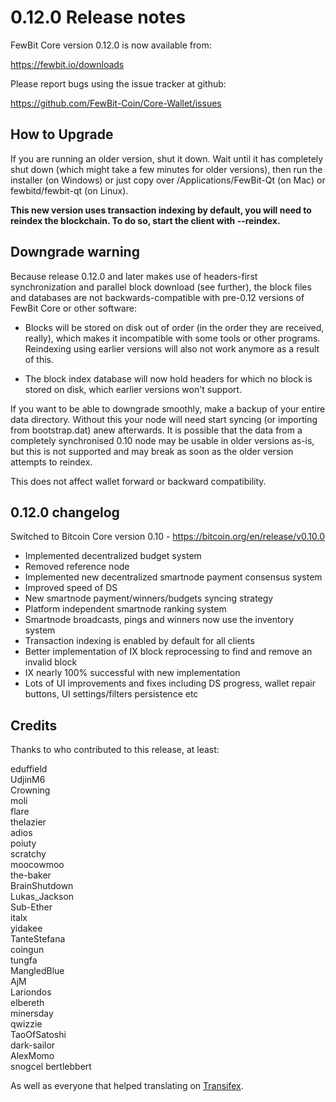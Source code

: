 # 0.12.0 Release notes

FewBit Core version 0.12.0 is now available from:

https://fewbit.io/downloads

Please report bugs using the issue tracker at github:

https://github.com/FewBit-Coin/Core-Wallet/issues

## How to Upgrade

If you are running an older version, shut it down. Wait until it has completely
shut down (which might take a few minutes for older versions), then run the
installer (on Windows) or just copy over /Applications/FewBit-Qt (on Mac) or
fewbitd/fewbit-qt (on Linux).

**This new version uses transaction indexing by default, you will need to reindex
the blockchain. To do so, start the client with --reindex.**

## Downgrade warning

Because release 0.12.0 and later makes use of headers-first synchronization and
parallel block download (see further), the block files and databases are not
backwards-compatible with pre-0.12 versions of FewBit Core or other software:

-   Blocks will be stored on disk out of order (in the order they are
    received, really), which makes it incompatible with some tools or
    other programs. Reindexing using earlier versions will also not work
    anymore as a result of this.

-   The block index database will now hold headers for which no block is
    stored on disk, which earlier versions won't support.

If you want to be able to downgrade smoothly, make a backup of your entire data
directory. Without this your node will need start syncing (or importing from
bootstrap.dat) anew afterwards. It is possible that the data from a completely
synchronised 0.10 node may be usable in older versions as-is, but this is not
supported and may break as soon as the older version attempts to reindex.

This does not affect wallet forward or backward compatibility.

## 0.12.0 changelog

Switched to Bitcoin Core version 0.10 - https://bitcoin.org/en/release/v0.10.0

-   Implemented decentralized budget system
-   Removed reference node
-   Implemented new decentralized smartnode payment consensus system
-   Improved speed of DS
-   New smartnode payment/winners/budgets syncing strategy
-   Platform independent smartnode ranking system
-   Smartnode broadcasts, pings and winners now use the inventory system
-   Transaction indexing is enabled by default for all clients
-   Better implementation of IX block reprocessing to find and remove an invalid block
-   IX nearly 100% successful with new implementation
-   Lots of UI improvements and fixes including DS progress, wallet repair buttons, UI settings/filters persistence etc

## Credits

Thanks to who contributed to this release, at least:

eduffield  
UdjinM6  
Crowning  
moli  
flare  
thelazier  
adios  
poiuty  
scratchy  
moocowmoo  
the-baker  
BrainShutdown  
Lukas_Jackson  
Sub-Ether  
italx  
yidakee  
TanteStefana  
coingun  
tungfa  
MangledBlue  
AjM  
Lariondos  
elbereth  
minersday  
qwizzie  
TaoOfSatoshi  
dark-sailor  
AlexMomo  
snogcel
bertlebbert

As well as everyone that helped translating on [Transifex](https://www.transifex.com/projects/p/fewbit/).


